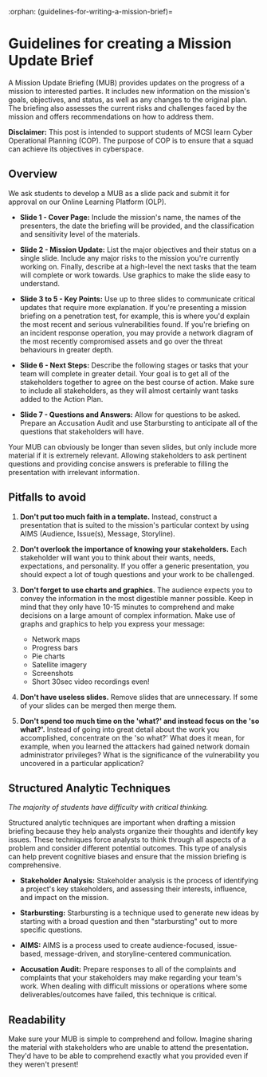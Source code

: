 :orphan:
(guidelines-for-writing-a-mission-brief)=

# Guidelines for creating a Mission Update Brief

A Mission Update Briefing (MUB) provides updates on the progress of a mission to interested parties. It includes new information on the mission's goals, objectives, and status, as well as any changes to the original plan. The briefing also assesses the current risks and challenges faced by the mission and offers recommendations on how to address them.

**Disclaimer:** This post is intended to support students of MCSI learn Cyber Operational Planning (COP). The purpose of COP is to ensure that a squad can achieve its objectives in cyberspace.

## Overview

We ask students to develop a MUB as a slide pack and submit it for approval on our Online Learning Platform (OLP).

- **Slide 1 - Cover Page:** Include the mission's name, the names of the presenters, the date the briefing will be provided, and the classification and sensitivity level of the materials.

- **Slide 2 - Mission Update:** List the major objectives and their status on a single slide. Include any major risks to the mission you're currently working on. Finally, describe at a high-level the next tasks that the team will complete or work towards. Use graphics to make the slide easy to understand.

- **Slide 3 to 5 - Key Points:** Use up to three slides to communicate critical updates that require more explanation. If you're presenting a mission briefing on a penetration test, for example, this is where you'd explain the most recent and serious vulnerabilities found. If you're briefing on an incident response operation, you may provide a network diagram of the most recently compromised assets and go over the threat behaviours in greater depth.

- **Slide 6 - Next Steps:** Describe the following stages or tasks that your team will complete in greater detail. Your goal is to get all of the stakeholders together to agree on the best course of action. Make sure to include all stakeholders, as they will almost certainly want tasks added to the Action Plan.

- **Slide 7 - Questions and Answers:** Allow for questions to be asked. Prepare an Accusation Audit and use Starbursting to anticipate all of the questions that stakeholders will have.

Your MUB can obviously be longer than seven slides, but only include more material if it is extremely relevant. Allowing stakeholders to ask pertinent questions and providing concise answers is preferable to filling the presentation with irrelevant information.

## Pitfalls to avoid

1. **Don't put too much faith in a template.** Instead, construct a presentation that is suited to the mission's particular context by using AIMS (Audience, Issue(s), Message, Storyline).

2. **Don't overlook the importance of knowing your stakeholders.** Each stakeholder will want you to think about their wants, needs, expectations, and personality. If you offer a generic presentation, you should expect a lot of tough questions and your work to be challenged.

3. **Don't forget to use charts and graphics.** The audience expects you to convey the information in the most digestible manner possible. Keep in mind that they only have 10-15 minutes to comprehend and make decisions on a large amount of complex information. Make use of graphs and graphics to help you express your message:

   - Network maps
   - Progress bars
   - Pie charts
   - Satellite imagery
   - Screenshots
   - Short 30sec video recordings even!

4. **Don't have useless slides.** Remove slides that are unnecessary. If some of your slides can be merged then merge them.

5. **Don't spend too much time on the 'what?' and instead focus on the 'so what?'.** Instead of going into great detail about the work you accomplished, concentrate on the 'so what?' What does it mean, for example, when you learned the attackers had gained network domain administrator privileges? What is the significance of the vulnerability you uncovered in a particular application?

## Structured Analytic Techniques

_The majority of students have difficulty with critical thinking._

Structured analytic techniques are important when drafting a mission briefing because they help analysts organize their thoughts and identify key issues. These techniques force analysts to think through all aspects of a problem and consider different potential outcomes. This type of analysis can help prevent cognitive biases and ensure that the mission briefing is comprehensive.

- **Stakeholder Analysis:** Stakeholder analysis is the process of identifying a project's key stakeholders, and assessing their interests, influence, and impact on the mission.

- **Starbursting:** Starbursting is a technique used to generate new ideas by starting with a broad question and then "starbursting" out to more specific questions.

- **AIMS:** AIMS is a process used to create audience-focused, issue-based, message-driven, and storyline-centered communication.

- **Accusation Audit:** Prepare responses to all of the complaints and complaints that your stakeholders may make regarding your team's work. When dealing with difficult missions or operations where some deliverables/outcomes have failed, this technique is critical.

## Readability

Make sure your MUB is simple to comprehend and follow. Imagine sharing the material with stakeholders who are unable to attend the presentation. They'd have to be able to comprehend exactly what you provided even if they weren't present!
